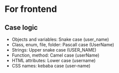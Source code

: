 # For frontend
## Case logic
- Objects and variables: Snake case (user_name)
- Class, enum, file, folder: Pascall case (UserName)
- Strings: Upper snake case (USER_NAME)
- Function, method: Camel case (userName)
- HTML attributes: Lower case (username)
- CSS names: kebaba case (user-name)
